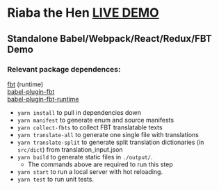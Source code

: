# Riaba the Hen [LIVE DEMO](https://tereshka.github.io/riaba-the-hen/)
## Standalone Babel/Webpack/React/Redux/FBT Demo

### Relevant package dependences:
[fbt](https://www.npmjs.com/package/fbt)  (runtime)  
[babel-plugin-fbt](https://www.npmjs.com/package/babel-plugin-fbt)  
[babel-plugin-fbt-runtime](https://www.npmjs.com/package/babel-plugin-fbt-runtime)  

* `yarn install` to pull in dependencies down
* `yarn manifest` to generate enum and source manifests
* `yarn collect-fbts` to collect FBT translatable texts
* `yarn translate-all` to generate one single file with translations
* `yarn translate-split` to generate split translation dictionaries (in `src/dict`) from translation_input.json
* `yarn build` to generate static files in `./output/`.
  * The commands above are required to run this step
* `yarn start` to run a local server with hot reloading.
* `yarn test` to run unit tests.
